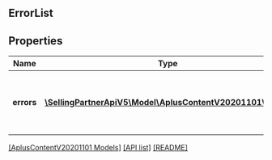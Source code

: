 ## ErrorList

## Properties

Name | Type | Description | Notes
------------ | ------------- | ------------- | -------------
**errors** | [**\SellingPartnerApiV5\Model\AplusContentV20201101\Error[]**](Error.md) | A list of error responses returned when a request is unsuccessful. |

[[AplusContentV20201101 Models]](../) [[API list]](../../Api) [[README]](../../../README.md)
